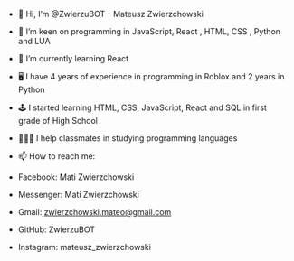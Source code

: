 - 👋 Hi, I’m @ZwierzuBOT - Mateusz Zwierzchowski

  
- 👀 I’m keen on programming in JavaScript, React , HTML, CSS , Python and LUA

  
- 🌱 I’m currently learning React

- 🖥 I have 4 years of experience in programming in Roblox and 2 years in Python
- 🕹 I started learning HTML, CSS, JavaScript, React and SQL in first grade of High School
- 👨🏻‍🏫 I help classmates in studying programming languages
  


- 📫 How to reach me:
- Facebook: Mati Zwierzchowski
- Messenger: Mati Zwierzchowski
- Gmail: zwierzchowski.mateo@gmail.com
- GitHub: ZwierzuBOT
- Instagram: mateusz_zwierzchowski

